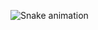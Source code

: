 ![Snake animation](https://github.com/MariTronix/MariTronix/blob/output/github-contribution-grid-snake.svg)

<a href="https://github.com/MariTronix"> 
